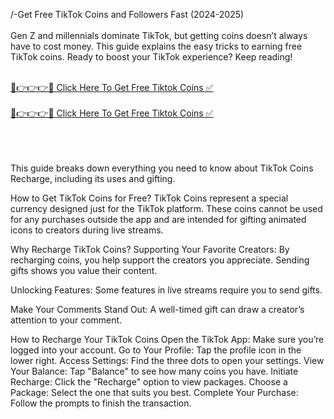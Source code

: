 /-Get Free TikTok Coins and Followers Fast (2024-2025) <br>
<br>
Gen Z and millennials dominate TikTok, but getting coins doesn’t always have to cost money. This guide explains the easy tricks to earning free TikTok coins. Ready to boost your TikTok experience? Keep reading!<br>
<br>

<a href="https://twek.site/tiktok-coins/">🔴👉👉👉✅ Click Here To Get Free Tiktok Coins ✅</a><br>
<br>
<a href="https://twek.site/tiktok-coins/">🔴👉👉👉✅ Click Here To Get Free Tiktok Coins ✅</a><br>
<br>

<br><br>
This guide breaks down everything you need to know about TikTok Coins Recharge, including its uses and gifting.

How to Get TikTok Coins for Free?
TikTok Coins represent a special currency designed just for the TikTok platform. These coins cannot be used for any purchases outside the app and are intended for gifting animated icons to creators during live streams.

Why Recharge TikTok Coins?
Supporting Your Favorite Creators: By recharging coins, you help support the creators you appreciate. Sending gifts shows you value their content.

Unlocking Features: Some features in live streams require you to send gifts.

Make Your Comments Stand Out: A well-timed gift can draw a creator’s attention to your comment.

How to Recharge Your TikTok Coins
Open the TikTok App: Make sure you’re logged into your account.
Go to Your Profile: Tap the profile icon in the lower right.
Access Settings: Find the three dots to open your settings.
View Your Balance: Tap "Balance" to see how many coins you have.
Initiate Recharge: Click the "Recharge" option to view packages.
Choose a Package: Select the one that suits you best.
Complete Your Purchase: Follow the prompts to finish the transaction.
<br><br>